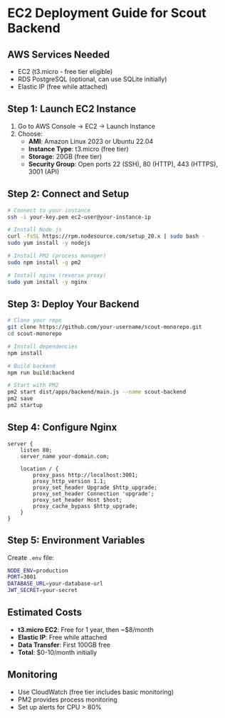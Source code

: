 # EC2 Deployment Guide for Scout Backend

## AWS Services Needed
- EC2 (t3.micro - free tier eligible)
- RDS PostgreSQL (optional, can use SQLite initially)
- Elastic IP (free while attached)

## Step 1: Launch EC2 Instance

1. Go to AWS Console → EC2 → Launch Instance
2. Choose:
   - **AMI**: Amazon Linux 2023 or Ubuntu 22.04
   - **Instance Type**: t3.micro (free tier)
   - **Storage**: 20GB (free tier)
   - **Security Group**: Open ports 22 (SSH), 80 (HTTP), 443 (HTTPS), 3001 (API)

## Step 2: Connect and Setup

```bash
# Connect to your instance
ssh -i your-key.pem ec2-user@your-instance-ip

# Install Node.js
curl -fsSL https://rpm.nodesource.com/setup_20.x | sudo bash -
sudo yum install -y nodejs

# Install PM2 (process manager)
sudo npm install -g pm2

# Install nginx (reverse proxy)
sudo yum install -y nginx
```

## Step 3: Deploy Your Backend

```bash
# Clone your repo
git clone https://github.com/your-username/scout-monorepo.git
cd scout-monorepo

# Install dependencies
npm install

# Build backend
npm run build:backend

# Start with PM2
pm2 start dist/apps/backend/main.js --name scout-backend
pm2 save
pm2 startup
```

## Step 4: Configure Nginx

```nginx
server {
    listen 80;
    server_name your-domain.com;

    location / {
        proxy_pass http://localhost:3001;
        proxy_http_version 1.1;
        proxy_set_header Upgrade $http_upgrade;
        proxy_set_header Connection 'upgrade';
        proxy_set_header Host $host;
        proxy_cache_bypass $http_upgrade;
    }
}
```

## Step 5: Environment Variables

Create `.env` file:
```bash
NODE_ENV=production
PORT=3001
DATABASE_URL=your-database-url
JWT_SECRET=your-secret
```

## Estimated Costs
- **t3.micro EC2**: Free for 1 year, then ~$8/month
- **Elastic IP**: Free while attached
- **Data Transfer**: First 100GB free
- **Total**: $0-10/month initially

## Monitoring
- Use CloudWatch (free tier includes basic monitoring)
- PM2 provides process monitoring
- Set up alerts for CPU > 80%